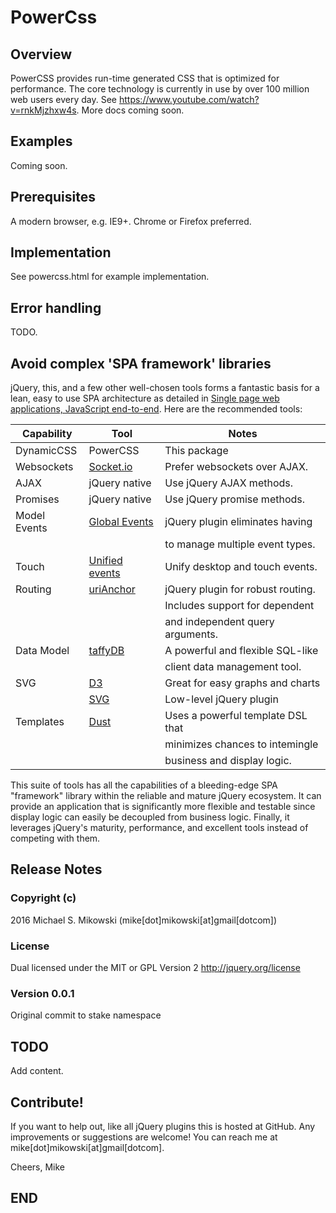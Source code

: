 PowerCss
========

Overview
--------
PowerCSS provides run-time generated CSS that is optimized for performance.
The core technology is currently in use by over 100 million web users every
day.  See https://www.youtube.com/watch?v=rnkMjzhxw4s.  More docs coming
soon.

Examples
--------
Coming soon.

Prerequisites
-------------
A modern browser, e.g. IE9+.  Chrome or Firefox preferred.

Implementation
--------------
See powercss.html for example implementation.

Error handling
--------------
TODO.

Avoid complex 'SPA framework' libraries 
---------------------------------------

jQuery, this, and  a few other well-chosen tools forms
a fantastic basis for a lean, easy to use SPA architecture
as detailed in [Single page web applications, JavaScript end-to-end][1].
Here are the recommended tools:

| Capability   | Tool                | Notes                             |
| ------------ | ------------------- | ----------------------------------|
| DynamicCSS   | PowerCSS            | This package                      |
| Websockets   | [Socket.io][6]      | Prefer websockets over AJAX.      |
| AJAX         | jQuery native       | Use jQuery AJAX methods.          |
| Promises     | jQuery native       | Use jQuery promise methods.       |
| Model Events | [Global Events][2]  | jQuery plugin eliminates having   |
|              |                     | to manage multiple event types.   |
| Touch        | [Unified events][3] | Unify desktop and touch events.   |
| Routing      | [uriAnchor][4]      | jQuery plugin for robust routing. |
|              |                     | Includes support for dependent    |
|              |                     | and independent query arguments.  |
| Data Model   | [taffyDB][5]        | A powerful and flexible SQL-like  |
|              |                     | client data management tool.      |
| SVG          | [D3][7]             | Great for easy graphs and charts  |
|              | [SVG][8]            | Low-level jQuery plugin           |
| Templates    | [Dust][9]           | Uses a powerful template DSL that |
|              |                     | minimizes chances to intemingle   |
|              |                     | business and display logic.       |

This suite of tools has all the capabilities of a bleeding-edge 
SPA "framework" library within the reliable and mature jQuery ecosystem.
It can provide an application that is significantly more flexible and
testable since display logic can easily be decoupled from business logic.
Finally, it leverages jQuery's maturity, performance, and excellent
tools instead of competing with them.

Release Notes
-------------

### Copyright (c)

2016 Michael S. Mikowski (mike[dot]mikowski[at]gmail[dotcom])

### License

Dual licensed under the MIT or GPL Version 2 http://jquery.org/license

### Version 0.0.1

Original commit to stake namespace

TODO
----

Add content.

Contribute!
-----------

If you want to help out, like all jQuery plugins this is hosted at
GitHub. Any improvements or suggestions are welcome! You can reach me at
mike[dot]mikowski[at]gmail[dotcom].

Cheers, Mike

END
---

[1]:http://manning.com/mikowski
[2]:https://github.com/mmikowski/jquery.event.gevent
[3]:https://github.com/mmikowski/jquery.event.ue
[4]:https://github.com/mmikowski/urianchor
[5]:https://github.com/typicaljoe/taffydb
[6]:http://socket.io
[7]:https://github.com/mbostock/d3
[8]:http://keith-wood.name/svg.html
[9]:http://linkedin.github.io/dustjs
